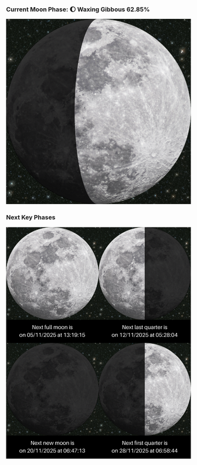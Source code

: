 ### Current Moon Phase: 🌔 Waxing Gibbous 62.85%
![Moon Phase](moonphase.png)
### Next Key Phases
![Gallery](gallery.png)